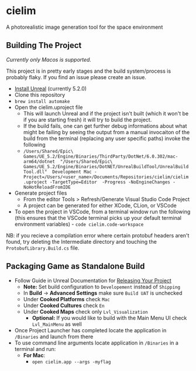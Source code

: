 # cielim
A photorealistic image generation tool for the space environment 

## Building The Project
*Currently only Macos is supported.*

This project is in pretty early stages and the build system/process is probably flaky. If you find an issue please 
create an issue.

- [Install Unreal](https://www.unrealengine.com/en-US/download) (currently 5.2.0)
- Clone this repository
- `brew install automake`
- Open the cielim.uproject file
    - This will launch Unreal and if the project isn't built (which it won't be if you are starting fresh) it will 
	try to build the project.
	- If the build fails, one can get further debug informations about what might be failing by seeing the output 
	from a manual invocaiton of the build from the terminal (replacing any user specific paths) invoke the following
	- `/Users/Shared/Epic\ Games/UE_5.2/Engine/Binaries/ThirdParty/DotNet/6.0.302/mac-arm64/dotnet 
	"/Users/Shared/Epic\ Games/UE_5.2/Engine/Binaries/DotNET/UnrealBuildTool/UnrealBuildTool.dll" 
	Development Mac -Project=/Users/<user_name>/Documents/Repositories/cielim/cielim.uproject -TargetType=Editor 
	-Progress -NoEngineChanges -NoHotReloadFromIDE`
- Generate project files
    - From the editor Tools > Refresh/Generate Visual Studio Code Project
	- A project can be generated for either XCode, CLion, or VSCode
- To open the project in VSCode, from a terminal window run the following (this ensures that the VSCode terminal 
picks up your default terminal environment variables)
		- `code cielim.code-workspace`

NB: if you recieve a compilation error where certain protobuf headers aren't found, try deleting the Intermediate 
directory and touching the `ProtobufLibrary.Build.cs` file.

## Packaging Game as Standalone Build
- Follow Guide in Unreal Documentation for [Releasing Your Project](https://docs.unrealengine.com/5.2/en-US/preparing-unreal-engine-projects-for-release/)
  - **Note:** Set build configuration to `Developement` instead of `Shipping`
  - In **Build** -> **Advanced Settings** make sure `Build UAT` is unchecked
  - Under **Cooked Platforms** check `Mac`
  - Under **Cooked Cultures** check `En`
  - Under **Cooked Maps** check only `Lvl_Visualization`
    - **Optional:** If you would like to build with the Main Menu UI check `Lvl_MainMenu` as well
- Once Project Launcher has completed locate the application in `/Binaries` and launch from there
- To use command line arguments locate application in `/Binaries` in a terminal and run:
  - **For Mac**: 
    - `open cielim.app --args -myflag`	